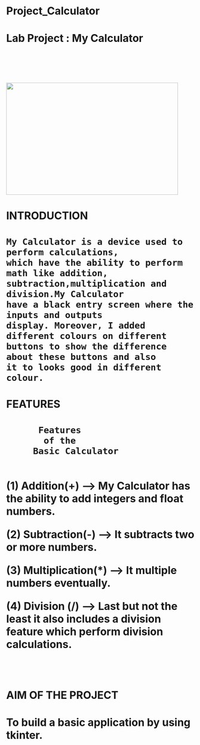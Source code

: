 

# Project_Calculator

 <h1> Lab Project : My Calculator </p> <h1>
<br>

   <img width="460" height="300"
   src= "https://github.com/Samrat132/Project_Calculator/blob/master/image/Calculator_30001%20(1).ico">
   </p>
   
   <p> <h1> INTRODUCTION <h1>
    
    My Calculator is a device used to perform calculations,
    which have the ability to perform math like addition,
    subtraction,multiplication and division.My Calculator
    have a black entry screen where the inputs and outputs
    display. Moreover, I added different colours on different
    buttons to show the difference about these buttons and also 
    it to looks good in different colour. 
    
  
   
   <h1> FEATURES <h1>
   
          Features
           of the
         Basic Calculator
   <br>     
(1)    Addition(+) -->  My Calculator has the ability to add integers and float numbers.

(2)   Subtraction(-) --> It subtracts two or more numbers.


(3)   Multiplication(*) --> It multiple numbers eventually.


(4)   Division (/) --> Last but not the least it also includes a division feature which perform division calculations.


<br>

  <h1> AIM OF THE PROJECT <h1> 
  
  To build a basic application by using tkinter.
